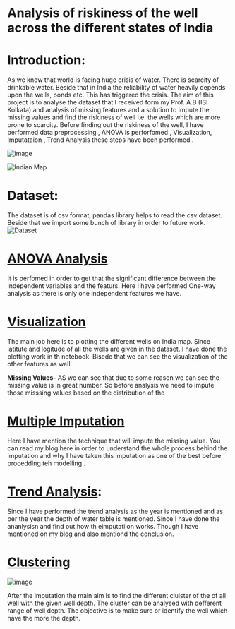 
# Analysis of riskiness of the well across the different states of India
# Introduction:  
As we know that world is facing huge crisis of water. There is scarcity of drinkable water. Beside that in India the reliability of water heavily depends upon the wells, ponds etc. This has triggered the crisis. The aim of this project is to analyse the dataset that I received form my Prof. A.B (ISI Kolkata) and analysis of missing features and a solution to impute the missing values and find the riskiness of well i.e. the wells which are more prone to scarcity. Before finding out the riskiness of the well, I have performed data preprocessing , ANOVA is perforfomed , Visualization, Imputataion , Trend Analysis these steps have been performed .

![image](https://user-images.githubusercontent.com/22790745/132808385-86c1c482-387a-466a-a63f-b468ac2a5e88.png)

![Indian Map](https://user-images.githubusercontent.com/22790745/132087350-3e5269f9-fed2-410b-9c9d-ddf38582e5db.png)

# Dataset:
The dataset is of csv format, pandas library helps to read the csv dataset. Beside that we import some bunch of library in order to future work.
![Dataset](https://user-images.githubusercontent.com/22790745/132087281-326390bf-ef10-485c-870e-4483c37f0808.png)


# [ANOVA Analysis](https://www.kaggle.com/jurk06/one-way-anova-analysis) 
It is perfomed in order to get that the significant difference between the independent variables and the featurs. Here I have performed One-way analysis as there is only one independent features we have.

# [Visualization](https://www.kaggle.com/jurk06/indian-map#Well-depth-Analysis) 
The main job here is to plotting the different wells on India map. Since latitute and logitude of all the wells are given in the dataset. I have done the plotting work in th notebook. Bisede that we can see the visualization of the other features as well.

 **Missing Values-**  AS we can see that due to some reason we can see the missing value is in great number. So before analysis we need to impute those misssing values based on the distribution of the 


# [Multiple Imputation](https://rabkumarisinghisikolkata.medium.com/visualization-and-multiple-imputation-734b9e73f2b2)
Here I have mention the technique that will impute the missing value. You can read my blog here in order to understand the whole process behind the imputation and why I have taken this imputation as one of the best before procedding teh modelling .

# [Trend Analysis](https://www.kaggle.com/jurk06/trends-analysis):
Since I have performed the trend analysis as the year is mentioned and as per the year the depth of water table is mentioned. Since I have done the ananlysisn and find out how th eimputatiion works. Though I have mentioned on my blog and also mentiond the conclusion.


#  [Clustering](https://colab.research.google.com/drive/1qAO2AvGzeaz2ozA63z8BkLNZw1-mfiUF?usp=sharing) 
![image](https://user-images.githubusercontent.com/22790745/132794271-830acbb9-bab7-4cb0-9ec1-7ce370396850.png)


After the imputation the main aim is to find the different cluister of the of all well with the given well depth. The cluster can be analysed with defferent range of well depth. The objective is to make sure or identify the well which have the more the depth. 
